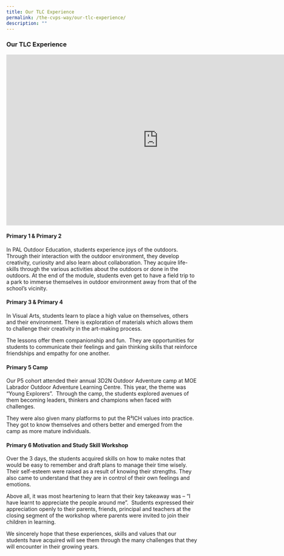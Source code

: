 ```yaml
---
title: Our TLC Experience
permalink: /the-cvps-way/our-tlc-experience/
description: ""
---
```

### **Our TLC Experience**

<iframe allowfullscreen="true" height="450" width="800" frameborder="0" src="https://docs.google.com/presentation/d/e/2PACX-1vS2MwW2nyo6GCQ4hi4YcvYqq4nAGYEzPsYZsth2QJSihPmZqj11P_u5KhkAZWedrTxjFFGoQaGsUntJ/embed?start=false&amp;loop=false&amp;delayms=3000"></iframe>

#### **Primary 1 &amp; Primary 2**
In PAL Outdoor Education, students experience joys of the outdoors. Through their interaction with the outdoor environment, they develop creativity, curiosity and also learn about collaboration. They acquire life-skills through the various activities about the outdoors or done in the outdoors. At the end of the module, students even get to have a field trip to a park to immerse themselves in outdoor environment away from that of the school’s vicinity.

#### **Primary 3 &amp; Primary 4**
In Visual Arts, students learn to place a high value on themselves, others and their environment. There is exploration of materials which allows them to challenge their creativity in the art-making process.

The lessons offer them companionship and fun.&nbsp; They are opportunities for students to communicate their feelings and gain thinking skills that reinforce friendships and empathy for one another.

#### **Primary 5 Camp**
Our P5 cohort attended their annual 3D2N Outdoor Adventure camp at MOE Labrador Outdoor Adventure Learning Centre.&nbsp;This year, the theme was “Young Explorers”.&nbsp; Through the camp, the students explored avenues of them becoming leaders, thinkers and champions when faced with challenges.
  
They were also given many platforms to put the R³ICH values into practice.&nbsp; They got to know themselves and others better and emerged from the camp as more mature individuals.

#### **Primary 6 Motivation and Study Skill Workshop**
Over the 3 days, the students acquired skills on how to make notes that would be easy to remember and draft plans to manage their time wisely.&nbsp; Their self-esteem were raised as a result of knowing their strengths. They also came to understand that they are in control of their own feelings and emotions.  

Above all, it was most heartening to learn that their key takeaway was – “I have learnt to appreciate the people around me”.&nbsp; Students expressed their appreciation openly to their parents, friends, principal and teachers at the closing segment of the workshop where parents were invited to join their children in learning.

We sincerely hope that these experiences, skills and values that our students have acquired will see them through the many challenges that they will encounter in their growing years.